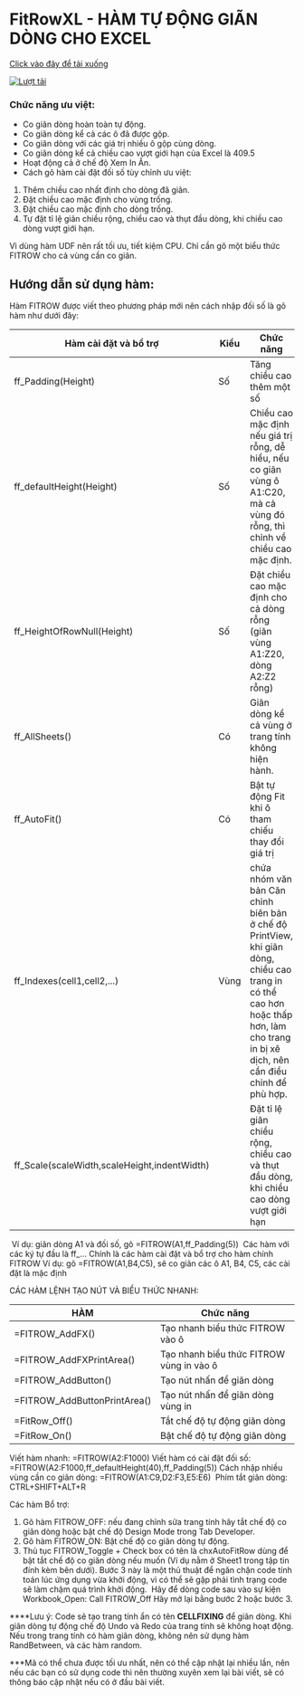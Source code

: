 # FitRowXL - HÀM TỰ ĐỘNG GIÃN DÒNG CHO EXCEL

[Click vào đây để tải xuống](https://github.com/SanbiVN/FitRowXL/releases/download/fit_row/FitRowXL_v2.31.xlsm)

[![Lượt tải](https://img.shields.io/github/downloads/SanbiVN/FitRowXL/total.svg)](https://github.com/SanbiVN/FitRowXL/releases/download/fit_row/FitRowXL_v2.31.xlsm) 


### Chức năng ưu việt:
- Co giãn dòng hoàn toàn tự động.
- Co giãn dòng kể cả các ô đã được gộp.
- Co giãn dòng với các giá trị nhiều ô gộp cùng dòng.
- Co giãn dòng kể cả chiều cao vượt giới hạn của Excel là 409.5
- Hoạt động cả ở chế độ Xem In Ấn.
- Cách gõ hàm cài đặt đối số tùy chỉnh ưu việt:
 1. Thêm chiều cao nhất định cho dòng đã giãn.
 2. Đặt chiều cao mặc định cho vùng trống.
 3. Đặt chiều cao mặc định cho dòng trống.
 4. Tự đặt tỉ lệ giãn chiều rộng, chiều cao và thụt đầu dòng, khi chiều cao dòng vượt giới hạn.

Vì dùng hàm UDF nên rất tối ưu, tiết kiệm CPU.
Chỉ cần gõ một biểu thức FITROW cho cả vùng cần co giãn.

## Hướng dẫn sử dụng hàm:

Hàm FITROW được viết theo phương pháp mới nên cách nhập đối số là gõ hàm như dưới đây:

Hàm cài đặt và bổ trợ	| Kiểu	| Chức năng
----------------------|------|----------
ff_Padding(Height) |	Số |	Tăng chiều cao thêm một số
ff_defaultHeight(Height)	| Số	| Chiều cao mặc định nếu giá trị rỗng, dễ hiểu, nếu co giãn vùng ô A1:C20, mà cả vùng đó rỗng, thì chỉnh về chiều cao mặc định.
ff_HeightOfRowNull(Height) |	Số	| Đặt chiều cao mặc định cho cả dòng rỗng (giãn vùng A1:Z20, dòng A2:Z2 rỗng)
ff_AllSheets() |	Có	| Giãn dòng kể cả vùng ở trang tính không hiện hành.
ff_AutoFit()	| Có	| Bật tự động Fit khi ô tham chiếu thay đổi giá trị
ff_Indexes(cell1,cell2,...)	| Vùng | chứa nhóm văn bản	Căn chỉnh biên bản ở chế độ PrintView, khi giãn dòng, chiều cao trang in có thể cao hơn hoặc thấp hơn, làm cho trang in bị xê dịch, nên cần điều chỉnh để phù hợp.
ff_Scale(scaleWidth,scaleHeight,indentWidth)		| | Đặt tỉ lệ giãn chiều rộng, chiều cao và thụt đầu dòng, khi chiều cao dòng vượt giới hạn
​
Ví dụ: giãn dòng A1 và đối số, gõ =FITROW(A1,ff_Padding(5)) ​
Các hàm với các ký tự đầu là ff_... Chính là các hàm cài đặt và bổ trợ cho hàm chính FITROW​
Ví dụ: gõ =FITROW(A1,B4,C5), sẽ co giãn các ô A1, B4, C5, các cài đặt là mặc định​

CÁC HÀM LỆNH TẠO NÚT VÀ BIỂU THỨC NHANH:

HÀM	| Chức năng
----------------------|----------------
=FITROW_AddFX()​ | Tạo nhanh biểu thức FITROW vào ô
=FITROW_AddFXPrintArea()​ | Tạo nhanh biểu thức FITROW vùng in vào ô
=FITROW_AddButton()​ | Tạo nút nhấn để giãn dòng
=FITROW_AddButtonPrintArea()​ | Tạo nút nhấn để giãn dòng vùng in
=FitRow_Off()​ | Tắt chế độ tự động giãn dòng
=FitRow_On()​ | Bật chế độ tự động giãn dòng


Viết hàm nhanh: =FITROW(A2:F1000)
Viết hàm có cài đặt đối số: =FITROW(A2:F1000,ff_defaultHeight(40),ff_Padding(5))
Cách nhập nhiều vùng cần co giãn dòng:
=FITROW(A1:C9,D2:F3,E5:E6)​
​
Phím tắt giãn dòng: CTRL+SHIFT+ALT+R

Các hàm Bổ trợ:
1. Gõ hàm FITROW_OFF: nếu đang chỉnh sửa trang tính hãy tắt chế độ co giãn dòng hoặc bật chế độ Design Mode trong Tab Developer.​
2. Gõ hàm FITROW_ON: Bật chế độ co giãn dòng tự động.​
3. Thủ tục FITROW_Toggle + Check box có tên là chxAutoFitRow dùng để bật tắt chế độ co giãn dòng nếu muốn (Ví dụ nằm ở Sheet1 trong tập tin đính kèm bên dưới).​
Bước 3 này là một thủ thuật để ngăn chặn code tính toán lúc ứng dụng vừa khởi động, vì có thể sẽ gặp phải tình trạng code sẽ làm chậm quá trình khởi động.​
​
Hãy để dòng code sau vào sự kiện Workbook_Open: Call FITROW_Off​
Hãy mở lại bằng bước 2 hoặc bước 3.​


****Lưu ý:
Code sẽ tạo trang tính ẩn có tên __CELLFIXING__ để giãn dòng.
Khi giãn dòng tự động chế độ Undo và Redo của trang tính sẽ không hoạt động.
Nếu trong trang tính có hàm giãn dòng, không nên sử dụng hàm RandBetween, và các hàm random.

***Mã có thể chưa được tối ưu nhất, nên có thể cập nhật lại nhiều lần, nên nếu các bạn có sử dụng code thì nên thường xuyên xem lại bài viết, sẽ có thông báo cập nhật nếu có ở đầu bài viết.
